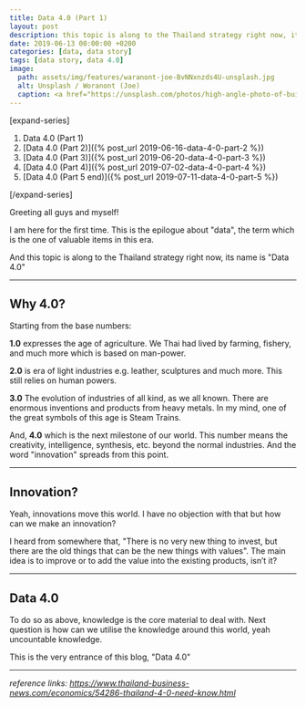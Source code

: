 ```yaml
---
title: Data 4.0 (Part 1)
layout: post
description: this topic is along to the Thailand strategy right now, its name is "Data 4.0."
date: 2019-06-13 00:00:00 +0200
categories: [data, data story]
tags: [data story, data 4.0]
image: 
  path: assets/img/features/waranont-joe-BvNNxnzds4U-unsplash.jpg
  alt: Unsplash / Woranont (Joe)
  caption: <a href="https://unsplash.com/photos/high-angle-photo-of-buildings-BvNNxnzds4U">Unsplash / Waranont (Joe)</a>
---
```


[expand-series]

  1. Data 4.0 (Part 1)
  1. [Data 4.0 (Part 2)]({% post_url 2019-06-16-data-4-0-part-2 %})
  1. [Data 4.0 (Part 3)]({% post_url 2019-06-20-data-4-0-part-3 %})
  1. [Data 4.0 (Part 4)]({% post_url 2019-07-02-data-4-0-part-4 %})
  1. [Data 4.0 (Part 5 end)]({% post_url 2019-07-11-data-4-0-part-5 %})

[/expand-series]

Greeting all guys and myself!

I am here for the first time. This is the epilogue about "data", the term which is the one of valuable items in this era.

And this topic is along to the Thailand strategy right now, its name is "Data 4.0"

---

## Why 4.0?

Starting from the base numbers:

**1.0** expresses the age of agriculture. We Thai had lived by farming, fishery, and much more which is based on man-power.

**2.0** is era of light industries e.g. leather, sculptures and much more. This still relies on human powers.

**3.0** The evolution of industries of all kind, as we all known. There are enormous inventions and products from heavy metals. In my mind, one of the great symbols of this age is Steam Trains.

And, **4.0** which is the next milestone of our world. This number means the creativity, intelligence, synthesis, etc. beyond the normal industries. And the word "innovation" spreads from this point.

---

## Innovation?

Yeah, innovations move this world. I have no objection with that but how can we make an innovation?

I heard from somewhere that, "There is no very new thing to invest, but there are the old things that can be the new things with values". The main idea is to improve or to add the value into the existing products, isn’t it?

---

## Data 4.0

To do so as above, knowledge is the core material to deal with. Next question is how can we utilise the knowledge around this world, yeah uncountable knowledge.

This is the very entrance of this blog, "Data 4.0"

---

*reference links: <https://www.thailand-business-news.com/economics/54286-thailand-4-0-need-know.html>*
